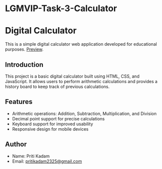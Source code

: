 # LGMVIP-Task-3-Calculator
# Digital Calculator

This is a simple digital calculator web application developed for educational purposes.
  [Preview](https://mahesh-langote.github.io/Calculator-Using-HTML-CSS-JavaScript-/).
  
## Introduction

This project is a basic digital calculator built using HTML, CSS, and JavaScript. It allows users to perform arithmetic calculations and provides a history board to keep track of previous calculations.

## Features

- Arithmetic operations: Addition, Subtraction, Multiplication, and Division
- Decimal point support for precise calculations
- Keyboard support for improved usability
- Responsive design for mobile devices

## Author

- Name: Priti Kadam
- Email: pritikadam2325@gmail.com
 
